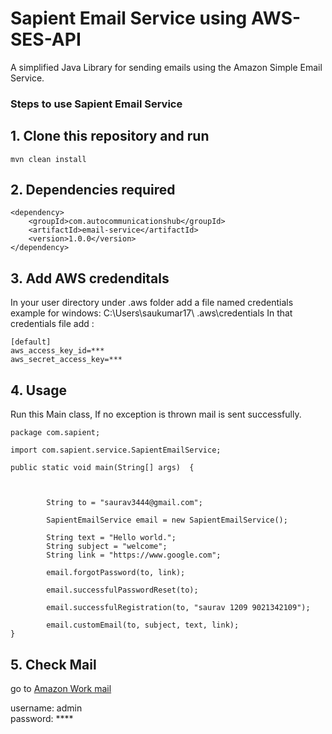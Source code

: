 # Sapient Email Service using AWS-SES-API

A simplified Java Library for sending emails using the Amazon Simple Email Service.

### Steps to use Sapient Email Service

## 1. Clone this repository and run

    mvn clean install

## 2. Dependencies required

```
<dependency>
	<groupId>com.autocommunicationshub</groupId>
	<artifactId>email-service</artifactId>
	<version>1.0.0</version>
</dependency>

```

## 3. Add AWS credenditals

In your user directory under .aws folder add a file named credentials
example for windows: C:\Users\saukumar17\ .aws\credentials
In that credentials file add :

```
[default]
aws_access_key_id=***
aws_secret_access_key=***

```

## 4. Usage

Run this Main class, If no exception is thrown mail is sent successfully.

```
package com.sapient;

import com.sapient.service.SapientEmailService;

public static void main(String[] args)  {



		String to = "saurav3444@gmail.com";

		SapientEmailService email = new SapientEmailService();

		String text = "Hello world.";
		String subject = "welcome";
		String link = "https://www.google.com";

		email.forgotPassword(to, link);

		email.successfulPasswordReset(to);

		email.successfulRegistration(to, "saurav 1209 9021342109");

		email.customEmail(to, subject, text, link);
}

```

## 5. Check Mail

go to [Amazon Work mail](https://autocommunicationshub.awsapps.com/mail)

username: admin<br>
password: \*\*\*\*
